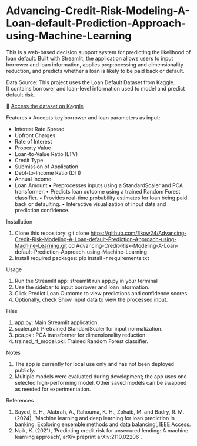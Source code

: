 # Advancing-Credit-Risk-Modeling-A-Loan-default-Prediction-Approach-using-Machine-Learning

This is a web-based decision support system for predicting the likelihood of loan default. Built with Streamlit, the application allows users to input borrower and loan information, applies preprocessing and dimensionality reduction, and predicts whether a loan is likely to be paid back or default.

Data Source:
This project uses the Loan Default Dataset from Kaggle.  
It contains borrower and loan-level information used to model and predict default risk.  

🔗 [Access the dataset on Kaggle](https://www.kaggle.com/datasets/yasserh/loan-default-dataset)  

Features
•	Accepts key borrower and loan parameters as input:
-	Interest Rate Spread
-	Upfront Charges
-	Rate of Interest
-	Property Value
-	Loan-to-Value Ratio (LTV)
-	Credit Type
-	Submission of Application
-	Debt-to-Income Ratio (DTI)
-	Annual Income
-	Loan Amount
•	Preprocesses inputs using a StandardScaler and PCA transformer.
•	Predicts loan outcome using a trained Random Forest classifier.
•	Provides real-time probability estimates for loan being paid back or defaulting.
•	Interactive visualization of input data and prediction confidence.

Installation
1.	Clone this repository:
git clone https://github.com/Ekow24/Advancing-Credit-Risk-Modeling-A-Loan-default-Prediction-Approach-using-Machine-Learning.git
cd Advancing-Credit-Risk-Modeling-A-Loan-default-Prediction-Approach-using-Machine-Learning
2.	Install required packages:
pip install -r requirements.txt

Usage
1.	Run the Streamlit app:
streamlit run app.py in your terminal
2.	Use the sidebar to input borrower and loan information.
3.	Click Predict Loan Outcome to view predictions and confidence scores.
4.	Optionally, check Show input data to view the processed input.

Files
1. app.py: Main Streamlit application.
2. scaler.pkl: Pretrained StandardScaler for input normalization.
3. pca.pkl: PCA transformer for dimensionality reduction.
4. trained_rf_model.pkl: Trained Random Forest classifier.

Notes
1. The app is currently for local use only and has not been deployed publicly.
2. Multiple models were evaluated during development; the app uses one selected high-performing model. Other saved models can be swapped as needed for experimentation.

References
1. Sayed, E. H., Alabrah, A., Rahouma, K. H., Zohaib, M. and Badry, R. M. (2024), ‘Machine learning and deep learning for loan prediction in banking: Exploring ensemble methods and data balancing’, IEEE Access.
2. Naik, K. (2021), ‘Predicting credit risk for unsecured lending: A machine learning approach’, arXiv preprint arXiv:2110.02206 .
